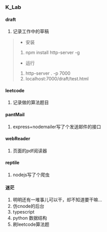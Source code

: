 ### K_Lab


#### draft
1. 记录工作中的草稿
> - 安装 
> 1. npm install http-server -g
> 
> - 运行
> 1. http-server . -p 7000
> 2. localhost:7000/draft/test.html 
#### leetcode
1. 记录做的算法题目
#### pantMail
1. express+nodemailer写了个发送邮件的接口
#### webReader
1. 页面的pdf阅读器

#### reptile
1. nodejs写了个爬虫


#### 迷茫
1. 明明还有一堆事儿可以干，却不知道要干嘛...
2. 仿cnode的后台
3. typescript
4. python 数据结构
5. 刷leetcode算法题